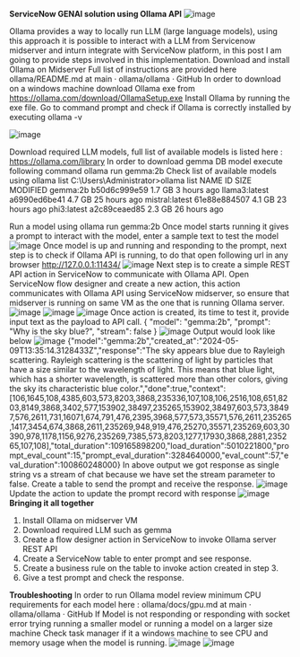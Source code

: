 **ServiceNow GENAI solution using Ollama API**
![image](https://github.com/anilvaranasi/ollamaIntegration/assets/29941323/1257c6a9-ee2f-4d0e-a80e-3a4c25b2b237)

Ollama provides a way to locally run LLM (large language models), using this approach it is possible to interact with a LLM from Servicenow midserver and inturn integrate with ServiceNow platform, in this post I am going to provide steps involved in this implementation.
Download and install Ollama on Midserver
Full list of instructions are provided here ollama/README.md at main · ollama/ollama · GitHub
In order to download on a windows machine download Ollama exe from https://ollama.com/download/OllamaSetup.exe
Install Ollama by running the exe file.
Go to command prompt and check if Ollama is correctly installed by executing ollama -v

![image](https://github.com/anilvaranasi/ollamaIntegration/assets/29941323/d086802b-8e87-451a-a3dd-8dcab606098e)

Download required LLM models, full list of available models is listed here : https://ollama.com/library
In order to download gemma DB model execute following command ollama run gemma:2b
Check list of available models using ollama list
C:\Users\Administrator>ollama list
NAME            ID              SIZE    MODIFIED
gemma:2b        b50d6c999e59    1.7 GB  3 hours ago
llama3:latest   a6990ed6be41    4.7 GB  25 hours ago
mistral:latest  61e88e884507    4.1 GB  23 hours ago
phi3:latest     a2c89ceaed85    2.3 GB  26 hours ago

Run a model using ollama run gemma:2b
Once model starts running it gives a prompt to interact with the model, enter a sample text to test the model
![image](https://github.com/anilvaranasi/ollamaIntegration/assets/29941323/43c49ce4-84f9-4dce-a4b8-3a15935695fe)
Once model is up and running and responding to the prompt, next step is to check if Ollama API is running, to do that open following url in any browser http://127.0.0.1:11434/
![image](https://github.com/anilvaranasi/ollamaIntegration/assets/29941323/45edb2bd-6c35-4324-aca0-27d7bc52ef32)
Next step is to create a simple REST API action in ServiceNow to communicate with Ollama API.
Open ServiceNow flow designer and create a new action, this action communicates with Ollama API using ServiceNow midserver, so ensure that midserver is running on same VM as the one that is running Ollama server.
![image](https://github.com/anilvaranasi/ollamaIntegration/assets/29941323/e920d2dc-1ccf-482e-aba6-ac0bd9aba774)
![image](https://github.com/anilvaranasi/ollamaIntegration/assets/29941323/f4fb1633-8716-47c1-9d7d-65216b98c58c)
![image](https://github.com/anilvaranasi/ollamaIntegration/assets/29941323/165dea4d-e313-4e2c-829b-498686d80472)
Once action is created, its time to test it, provide input text as the payload to API call.
{
  "model": "gemma:2b",
  "prompt": "Why is the sky blue?",
  "stream": false
}
![image](https://github.com/anilvaranasi/ollamaIntegration/assets/29941323/8102708b-1d1c-489d-87b0-0c8a25b271c7)
Output would look like below
![image](https://github.com/anilvaranasi/ollamaIntegration/assets/29941323/be61a350-84b9-43b7-88fe-8e51f81ba007)
{"model":"gemma:2b","created_at":"2024-05-09T13:35:14.3128433Z","response":"The sky appears blue due to Rayleigh scattering. Rayleigh scattering is the scattering of light by particles that have a size similar to the wavelength of light. This means that blue light, which has a shorter wavelength, is scattered more than other colors, giving the sky its characteristic blue color.","done":true,"context":[106,1645,108,4385,603,573,8203,3868,235336,107,108,106,2516,108,651,8203,8149,3868,3402,577,153902,38497,235265,153902,38497,603,573,38497,576,2611,731,16071,674,791,476,2395,3968,577,573,35571,576,2611,235265,1417,3454,674,3868,2611,235269,948,919,476,25270,35571,235269,603,30390,978,1178,1156,9276,235269,7385,573,8203,1277,17930,3868,2881,235265,107,108],"total_duration":109165898200,"load_duration":5010221800,"prompt_eval_count":15,"prompt_eval_duration":3284640000,"eval_count":57,"eval_duration":100860248000}
In above output we got response as single string vs a stream of chat because we have set the stream parameter to false.
Create a table to send the prompt and receive the response.
![image](https://github.com/anilvaranasi/ollamaIntegration/assets/29941323/53d14a49-127a-4f8b-a8d1-7787ce0fa0a2)
Update the action to update the prompt record with response
![image](https://github.com/anilvaranasi/ollamaIntegration/assets/29941323/021e5684-0dd0-4ddf-976f-b5ae4cd51161)
**Bringing it all together**
1.	Install Ollama on midserver VM
2.	Download required LLM such as gemma
3.	Create a flow designer action in ServiceNow to invoke Ollama server REST API
4.	Create a ServiceNow table to enter prompt and see response.
5.	Create a business rule on the table to invoke action created in step 3.
6.	Give a test prompt and check the response.


**Troubleshooting**
In order to run Ollama model review minimum CPU requirements for each model here : ollama/docs/gpu.md at main · ollama/ollama · GitHub
If Model is not responding or responding with socket error trying running a smaller model or running a model on a larger size machine
Check task manager if it a windows machine to see CPU and memory usage when the model is running.
![image](https://github.com/anilvaranasi/ollamaIntegration/assets/29941323/80097358-c785-44e8-af65-d5cfb4576e0d)
![image](https://github.com/anilvaranasi/ollamaIntegration/assets/29941323/058b028b-4e2b-4391-a199-7231e599ad97)











